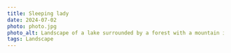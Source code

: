 ```yaml
---
title: Sleeping lady
date: 2024-07-02
photo: photo.jpg
photo_alt: Landscape of a lake surrounded by a forest with a mountain in the background which looks like a head of a person lying down
tags: Landscape
---
```

